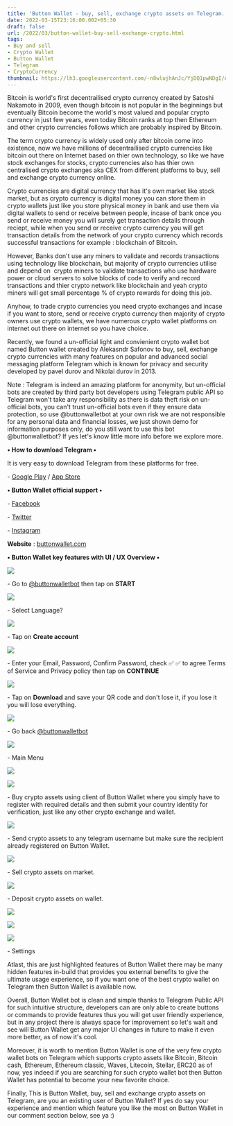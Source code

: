 ```yaml
---
title: 'Button Wallet - buy, sell, exchange crypto assets on Telegram.'
date: 2022-03-15T23:16:00.002+05:30
draft: false
url: /2022/03/button-wallet-buy-sell-exchange-crypto.html
tags: 
- Buy and sell
- Crypto Wallet
- Button Wallet
- Telegram
- CryptoCurrency
thumbnail: https://lh3.googleusercontent.com/-n8wlujhAnJc/YjDQ1pwNDgI/AAAAAAAAJsg/f8a2R-_2wQ0VTZ3QXn8s1QzvF38m_yyyQCNcBGAsYHQ/s1600/1647366355518158-0.png
---
```


  

Bitcoin is world's first decentrailised crypto currency created by Satoshi Nakamoto in 2009, even though bitcoin is not popular in the beginnings but eventually Bitcoin become the world's most valued and popular crypto currency in just few years, even today Bitcoin ranks at top then Ethereum and other crypto currencies follows which are probably inspired by Bitcoin.

  

The term crypto currency is widely used only after bitcoin come into existence, now we have millions of decentrailised crypto currencies like bitcoin out there on Internet based on thier own technology, so like we have stock exchanges for stocks, crypto currencies also has thier own centralised crypto exchanges aka CEX from different platforms to buy, sell and exchange crypto currency online.

  

Crypto currencies are digital currency that has it's own market like stock market, but as crypto currency is digital money you can store them in crypto wallets just like you store physical money in bank and use them via digital wallets to send or receive between people, incase of bank once you send or receive money you will surely get transaction details through reciept, while when you send or receive crypto currency you will get transaction details from the network of your crypto currency which records successful transactions for example : blockchain of Bitcoin.  

  

However, Banks don't use any miners to validate and records transactions using technology like blockchain, but majority of crypto currencies utilise and depend on  crypto miners to validate transactions who use hardware power or cloud servers to solve blocks of code to verify and record transactions and thier crypto network like blockchain and yeah crypto miners will get small percentage % of crypto rewards for doing this job.

  

Anyhow, to trade crypto currencies you need crypto exchanges and incase if you want to store, send or receive crypto currency then majority of crypto owners use crypto wallets, we have numerous crypto wallet platforms on internet out there on internet so you have choice.

  

Recently, we found a un-official light and convienient crypto wallet bot named Button wallet created by Alekasndr Safonov to buy, sell, exchange crypto currencies with many features on popular and advanced social messaging platform Telegram which is known for privacy and security developed by pavel durov and Nikolai durov in 2013.

  

Note : Telegram is indeed an amazing platform for anonymity, but un-official bots are created by third party bot developers using Telegram public API so Telegram won't take any responsibility as there is data theft risk on un-official bots, you can't trust un-official bots even if they ensure data protection, so use @buttonwalletbot at your own risk we are not responsible for any personal data and financial losses, we just shown demo for information purposes only, do you still want to use this bot @buttonwalletbot? If yes let's know little more info before we explore more.

  

**• How to download Telegram •**

It is very easy to download Telegram from these platforms for free.

  

\- [Google Play](https://play.google.com/store/apps/details?id=org.telegram.messenger) / [App Store](https://apps.apple.com/us/app/telegram-messenger/id686449807)

**• Button Wallet official support •**

  

\- [Facebook](https://buttonwallet.com/#pablo)

\- [Twitter](https://buttonwallet.com/#pablo)

\- [Instagram](https://buttonwallet.com/#pablo)

  

**Website** : [buttonwallet.com](http://buttonwallet.com) 

**• Button Wallet key features with UI / UX Overview •**

 **![](https://lh3.googleusercontent.com/-YHPt6SHT_gA/YjDQ0ShLdXI/AAAAAAAAJsc/0KVf2HZYNP8UAC1hdApeyL2y0NJIrPimACNcBGAsYHQ/s1600/1647366336609573-1.png)** 

\- Go to [@buttonwalletbot](http://t.me/buttonwalletbot) then tap on **START**

 **![](https://lh3.googleusercontent.com/-ApbEvp3YimA/YjDQv01HZkI/AAAAAAAAJsY/NczSvvrrtPcymtnfDhE_NTey85LifqzUQCNcBGAsYHQ/s1600/1647366330616500-2.png)** 

\- Select Language?

  

 ![](https://lh3.googleusercontent.com/-sBQN9VK8s4Y/YjDQuQeW9nI/AAAAAAAAJsU/Q7GfxPvVQg8QX_NhQMj9v1ZdkexkFg-4ACNcBGAsYHQ/s1600/1647366325334446-3.png) 

  

\- Tap on **Create account**

  

 ![](https://lh3.googleusercontent.com/-RsNpM9uC9Sc/YjDQsx80JXI/AAAAAAAAJsM/_jdPMoC_HLU4vNYm2cYq5_jGNAb-67AjgCNcBGAsYHQ/s1600/1647366316565624-4.png) 

  

\- Enter your Email, Password, Confirm Password, check ✅ ✅ to agree Terms of Service and Privacy policy then tap on **CONTINUE**

 **![](https://lh3.googleusercontent.com/-PAhKGW4QyWM/YjDQq5S93eI/AAAAAAAAJsE/I29gG7bIY18DezxwlhIHcWyBOSupdbU0QCNcBGAsYHQ/s1600/1647366311858014-5.png)** 

\- Tap on **Download** and save your QR code and don't lose it, if you lose it you will lose everything.

  

 ![](https://lh3.googleusercontent.com/-05cgSFu4Rm0/YjDQpjqXShI/AAAAAAAAJsA/8n21HYoh3Ak_aky3MmxhELEPzwKcfHg8ACNcBGAsYHQ/s1600/1647366305660745-6.png) 

  

\- Go back [@buttonwalletbot](http://t.me/buttonwalletbot)

  

 ![](https://lh3.googleusercontent.com/-UtRo0XrsFsI/YjDQoEyL0UI/AAAAAAAAJr8/AWDOsGXBrd4CH0OUFyN79oFCIHaLq66KQCNcBGAsYHQ/s1600/1647366298786684-7.png) 

  

\- Main Menu

  

 ![](https://lh3.googleusercontent.com/-0molq6paMWo/YjDQmTNjXHI/AAAAAAAAJr4/GJPwoeDFxzY9UEg0ez6IG9vUr-g2Qd7pgCNcBGAsYHQ/s1600/1647366293602525-8.png) 

  

 ![](https://lh3.googleusercontent.com/-LAFZYTQLxj8/YjDQlCyQ8AI/AAAAAAAAJr0/57wCNtMkxT03CyGetyIbdLg5HaLo8y7tQCNcBGAsYHQ/s1600/1647366287994009-9.png) 

  

\- Buy crypto assets using client of Button Wallet where you simply have to register with required details and then submit your country identity for verification, just like any other crypto exchange and wallet.  

  

 ![](https://lh3.googleusercontent.com/-3HS8uv27vL0/YjDQjtFNwxI/AAAAAAAAJrw/P4l7wU09q20JGXm5SuHK6VMkO05GcROJgCNcBGAsYHQ/s1600/1647366273025115-10.png) 

  

\- Send crypto assets to any telegram username but make sure the recipient already registered on Button Wallet.

  

 ![](https://lh3.googleusercontent.com/-_YeLCQ9CakY/YjDQf7IlnyI/AAAAAAAAJrs/gzoiQt-4_ZwHWRGQVN9ZuyAiWHQC0aawwCNcBGAsYHQ/s1600/1647366266897943-11.png) 

  

\- Sell crypto assets on market.

  

 ![](https://lh3.googleusercontent.com/-rCWY5jwQwFg/YjDQedUcwQI/AAAAAAAAJro/5xt_pmhWxD0d2tRopCnwWBS0laQ3tSkkwCNcBGAsYHQ/s1600/1647366260344765-12.png) 

  

\- Deposit crypto assets on wallet.

  

 ![](https://lh3.googleusercontent.com/-Qbjh-9Wyhvc/YjDQcrMS14I/AAAAAAAAJrk/ddkXcZv1aI0sxchOowGrTkyIIwwpwllKACNcBGAsYHQ/s1600/1647366249036094-13.png) 

  

 ![](https://lh3.googleusercontent.com/-yyISm4slkUs/YjDQZ6JDMGI/AAAAAAAAJrg/9WZAEXUygf0HYEJP0YsnHvLSgEBoF4L6gCNcBGAsYHQ/s1600/1647366243572029-14.png) 

  

 ![](https://lh3.googleusercontent.com/-IaGp92GPN2I/YjDQYufLAOI/AAAAAAAAJrc/EIrDC-cQHmYNWWtDXdZVK-Ir3sqQqUNhwCNcBGAsYHQ/s1600/1647366232633386-15.png) 

  

\- Settings 

  

Atlast, this are just highlighted features of Button Wallet there may be many hidden features in-build that provides you external benefits to give the ultimate usage experience, so if you want one of the best crypto wallet on Telegram then Button Wallet is available now.

  

Overall, Button Wallet bot is clean and simple thanks to Telegram Public API for such intuitive structure, developers can are only able to create buttons or commands to provide features thus you will get user friendly experience, but in any project there is always space for improvement so let's wait and see will Button Wallet get any major UI changes in future to make it even more better, as of now it's cool.

  

Moreover, it is worth to mention Button Wallet is one of the very few crypto wallet bots on Telegram which supports crypto assets like Bitcoin, Bitcoin cash, Ethereum, Ethereum classic, Waves, Litecoin, Stellar, ERC20 as of now, yes indeed if you are searching for such crypto wallet bot then Button Wallet has potential to become your new favorite choice.

  

Finally, This is Button Wallet, buy, sell and exchange crypto assets on Telegram, are you an existing user of Button Wallet? If yes do say your experience and mention which feature you like the most on Button Wallet in our comment section below, see ya :)